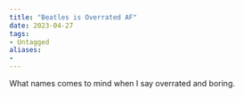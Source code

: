 ```yaml
---
title: "Beatles is Overrated AF"
date: 2023-04-27
tags:
- Untagged
aliases:
- 
---
```


What names comes to mind when I say overrated and boring. 
